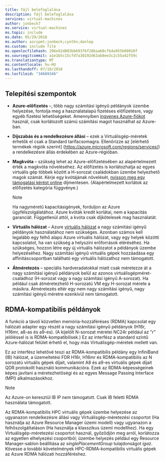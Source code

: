 ```yaml
---
title: fájl belefoglalása
description: fájl belefoglalása
services: virtual-machines
author: jonbeck7
ms.service: virtual-machines
ms.topic: include
ms.date: 05/29/2018
ms.author: azcspmt;jonbeck;cynthn;danlep
ms.custom: include file
ms.openlocfilehash: 296e92d803bb69376f286aa60cfb4a955b08010f
ms.sourcegitcommit: a1e1b5c15cfd7a38192d63ab8ee3c2c55a42f59c
ms.translationtype: MT
ms.contentlocale: hu-HU
ms.lasthandoff: 07/10/2018
ms.locfileid: "34669346"
---
```

## <a name="deployment-considerations"></a>Telepítési szempontok
* **Azure-előfizetés** –, több nagy számítási igényű példányok üzembe helyezése, fontolja meg a használatalapú fizetéses előfizetésre, vagy egyéb fizetési lehetőségeket. Amennyiben [ingyenes Azure-fiókot](https://azure.microsoft.com/free/) használ, csak korlátozott számú számítási magot használhat az Azure-ban.

* **Díjszabás és a rendelkezésre állási** – ezek a Virtuálisgép-méretek érhetők el csak a Standard tarifacsomagra. Ellenőrizze az [elérhető termékek régiók szerint] (https://azure.microsoft.com/regions/services/) a rendelkezésre állás érdekében az Azure-régióban. 
* **Magkvóta** – szükség lehet az Azure-előfizetésében az alapértelmezett érték a magkvóta növeléséhez. Az előfizetés is korlátozhatja az egyes virtuális gép többek között a H-sorozat családokban üzembe helyezhető magok számát. Kérje egy kvótájának növelését, [nyisson meg egy támogatási kérést online](../articles/azure-supportability/how-to-create-azure-support-request.md) díjmentesen. (Alapértelmezett korlátok az előfizetés kategória függvénye.)
  
  > [!NOTE]
  > Ha nagyméretű kapacitásigények, forduljon az Azure ügyfélszolgálatához. Azure kvóták kredit korlátai, nem a kapacitás garanciát. Függetlenül attól, a kvóta csak díjkötelesek mag használatát.
  > 
  > 
* **Virtuális hálózat** – Azure [virtuális hálózat](https://azure.microsoft.com/documentation/services/virtual-network/) a nagy számítási igényű példányok használatához nem szükséges. Azonban számos kell legalább egy felhő alapú Azure virtuális hálózat, vagy egy helyek közötti kapcsolatot, ha van szükség a helyszíni erőforrások eléréséhez. Ha szükséges, hozzon létre egy új virtuális hálózatot a példányok üzembe helyezéséhez. Nagy számítási igényű virtuális gépek hozzáadása egy affinitáscsoportban található egy virtuális hálózathoz nem támogatott.
* **Átméretezés** – speciális hardveradatokkal miatt csak méretezze át a nagy számítási igényű példányok belül az azonos virtuálisgépméret-családhoz (H-sorozat vagy a nagy számítási igényű A-sorozat). Ha például csak átméretezhető H-sorozatú VM egy H-sorozat mérete a másikra. Átméretezés eltér egy nem nagy számítási igényű, nagy számítási igényű méretre ezenkívül nem támogatott.  

## <a name="rdma-capable-instances"></a>RDMA-kompatibilis példányok
A funkció a távoli közvetlen memória-hozzáféréses (RDMA) kapcsolat egy hálózati adapter egy részét a nagy számítási igényű példányok (H16r, H16mr, a8-as és a9-es). (A kijelölt N-sorozat méretei NC24r például az "r" jelöléssel is is RDMA-kompatibilisek.) Ez az interfész a standard szintű Azure-hálózat felület érhető el, hogy más Virtuálisgép-méretek mellett van. 
  
Ez az interfész lehetővé teszi az RDMA-kompatibilis példány egy InfiniBand (IB) hálózat, a üzemeltetési FDR H16r, H16mr és RDMA-kompatibilis az N sorozatú virtuális gépek díjait, valamint A8 és a9-es virtuális gépek díjait QDR protokollt használó kommunikációra. Ezek az RDMA-képességeinek képes javítani a méretezhetőségi és az egyes Message Passing Interface (MPI) alkalmazásokhoz.

> [!NOTE]
> Az Azure-on keresztül IB IP nem támogatott. Csak IB feletti RDMA használata támogatott.
>

Az RDMA-kompatibilis HPC virtuális gépek üzembe helyezése az ugyanazon rendelkezésre állási vagy Virtuálisgép-méretezési csoportot (Ha használja az Azure Resource Manager üzemi modell) vagy ugyanazon a felhőszolgáltatáson (Ha használja a klasszikus üzemi modellhez). Ha egy Virtuálisgép-méretezési csoportot használ, győződjön meg arról, korlátozza az egyetlen elhelyezési csoportból; üzembe helyezés például egy Resource Manager-sablon beállítása az *singlePlacementGroup* tulajdonságot *igaz*. Kövesse a további követelmények HPC-RDMA-kompatibilis virtuális gépek az Azure RDMA hálózati hozzáféréshez.